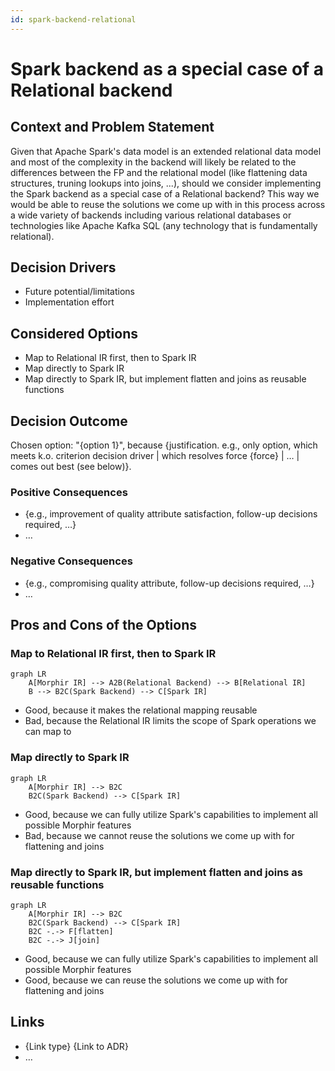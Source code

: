```yaml
---
id: spark-backend-relational
---
```


# Spark backend as a special case of a Relational backend

## Context and Problem Statement

Given that Apache Spark's data model is an extended relational data model and most of the complexity in the backend will likely be related to the differences between the FP and the relational model (like flattening data structures, truning lookups into joins, ...), should we consider implementing the Spark backend as a special case of a Relational backend? This way we would be able to reuse the solutions we come up with in this process across a wide variety of backends including various relational databases or technologies like Apache Kafka SQL (any technology that is fundamentally relational).

## Decision Drivers

- Future potential/limitations
- Implementation effort

## Considered Options

- Map to Relational IR first, then to Spark IR
- Map directly to Spark IR
- Map directly to Spark IR, but implement flatten and joins as reusable functions

## Decision Outcome

Chosen option: "{option 1}", because {justification. e.g., only option, which meets k.o. criterion decision driver | which resolves force {force} | … | comes out best (see below)}.

### Positive Consequences <!-- optional -->

- {e.g., improvement of quality attribute satisfaction, follow-up decisions required, …}
- …

### Negative Consequences <!-- optional -->

- {e.g., compromising quality attribute, follow-up decisions required, …}
- …

## Pros and Cons of the Options <!-- optional -->

### Map to Relational IR first, then to Spark IR

```mermaid
graph LR
    A[Morphir IR] --> A2B(Relational Backend) --> B[Relational IR]
    B --> B2C(Spark Backend) --> C[Spark IR]
```

- Good, because it makes the relational mapping reusable
- Bad, because the Relational IR limits the scope of Spark operations we can map to

### Map directly to Spark IR

```mermaid
graph LR
    A[Morphir IR] --> B2C
    B2C(Spark Backend) --> C[Spark IR]
```

- Good, because we can fully utilize Spark's capabilities to implement all possible Morphir features
- Bad, because we cannot reuse the solutions we come up with for flattening and joins

### Map directly to Spark IR, but implement flatten and joins as reusable functions

```mermaid
graph LR
    A[Morphir IR] --> B2C
    B2C(Spark Backend) --> C[Spark IR]
    B2C -.-> F[flatten]
    B2C -.-> J[join]
```

- Good, because we can fully utilize Spark's capabilities to implement all possible Morphir features
- Good, because we can reuse the solutions we come up with for flattening and joins

## Links <!-- optional -->

- {Link type} {Link to ADR} <!-- example: Refined by ADR-0005 in 0005-example.md -->
- … <!-- numbers of links can vary -->
